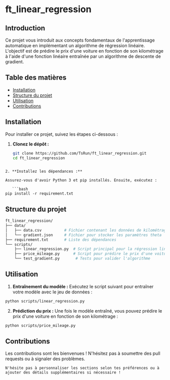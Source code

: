 # ft_linear_regression

## Introduction
Ce projet vous introduit aux concepts fondamentaux de l'apprentissage automatique en implémentant un algorithme de régression linéaire. L'objectif est de prédire le prix d'une voiture en fonction de son kilométrage à l'aide d'une fonction linéaire entraînée par un algorithme de descente de gradient.

## Table des matières
- [Installation](#installation)
- [Structure du projet](#structure-du-projet)
- [Utilisation](#utilisation)
- [Contributions](#contributions)

## Installation

Pour installer ce projet, suivez les étapes ci-dessous :

1. **Clonez le dépôt :**
   ```bash
   git clone https://github.com/TsRun/ft_linear_regression.git
   cd ft_linear_regression
```
 
2. **Installez les dépendances :** 

Assurez-vous d'avoir Python 3 et pip installés. Ensuite, exécutez :

   ```bash
pip install -r requirement.txt
```

## Structure du projet 


```bash
ft_linear_regression/
├── data/
│   ├── data.csv          # Fichier contenant les données de kilométrage et de prix
│   └── gradient.json     # Fichier pour stocker les paramètres theta
├── requirement.txt       # Liste des dépendances
└── scripts/
    ├── linear_regression.py  # Script principal pour la régression linéaire
    ├── price_mileage.py      # Script pour prédire le prix d'une voiture
    └── test_gradient.py       # Tests pour valider l'algorithme
```

## Utilisation 
 
1. **Entraînement du modèle :** 
Exécutez le script suivant pour entraîner votre modèle avec le jeu de données :

```bash
python scripts/linear_regression.py
```
 
2. **Prédiction du prix :** 
Une fois le modèle entraîné, vous pouvez prédire le prix d'une voiture en fonction de son kilométrage :

```bash
python scripts/price_mileage.py
```

## Contributions 

Les contributions sont les bienvenues ! N'hésitez pas à soumettre des pull requests ou à signaler des problèmes.


```vbnet
N'hésite pas à personnaliser les sections selon tes préférences ou à ajouter des détails supplémentaires si nécessaire !
```

